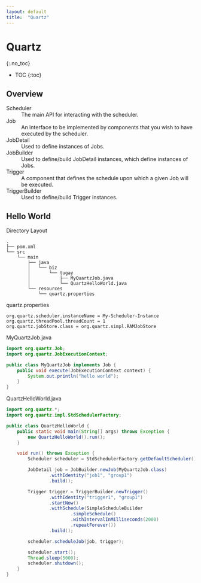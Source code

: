 ```yaml
---
layout: default
title:  "Quartz"
---
```


# Quartz
{:.no_toc}

* TOC
{:toc}

## Overview
<dl>
    <dt>Scheduler</dt><dd>The main API for interacting with the scheduler.</dd>
    <dt>Job</dt><dd>An interface to be implemented by components that you wish to have executed by the scheduler.</dd>
    <dt>JobDetail</dt><dd>Used to define instances of Jobs.</dd>
    <dt>JobBuilder</dt><dd>Used to define/build JobDetail instances, which define instances of Jobs.</dd>
    <dt>Trigger</dt><dd>A component that defines the schedule upon which a given Job will be executed.</dd>
    <dt>TriggerBuilder</dt><dd>Used to define/build Trigger instances.</dd>
</dl>

## Hello World

Directory Layout

```
.
├── pom.xml
└── src
    └── main
        ├── java
        │   └── biz
        │       └── tugay
        │           ├── MyQuartzJob.java
        │           └── QuartzHelloWorld.java
        └── resources
            └── quartz.properties
```

quartz.properties

```properties
org.quartz.scheduler.instanceName = My-Scheduler-Instance
org.quartz.threadPool.threadCount = 1
org.quartz.jobStore.class = org.quartz.simpl.RAMJobStore
```

MyQuartzJob.java

```java
import org.quartz.Job;
import org.quartz.JobExecutionContext;

public class MyQuartzJob implements Job {
    public void execute(JobExecutionContext context) {
        System.out.println("hello world");
    }
}
```

QuartzHelloWorld.java

```java
import org.quartz.*;
import org.quartz.impl.StdSchedulerFactory;

public class QuartzHelloWorld {
    public static void main(String[] args) throws Exception {
        new QuartzHelloWorld().run();
    }

    void run() throws Exception {
        Scheduler scheduler = StdSchedulerFactory.getDefaultScheduler();

        JobDetail job = JobBuilder.newJob(MyQuartzJob.class)
                .withIdentity("job1", "group1")
                .build();

        Trigger trigger = TriggerBuilder.newTrigger()
                .withIdentity("trigger1", "group1")
                .startNow()
                .withSchedule(SimpleScheduleBuilder
                        .simpleSchedule()
                        .withIntervalInMilliseconds(2000)
                        .repeatForever())
                .build();

        scheduler.scheduleJob(job, trigger);

        scheduler.start();
        Thread.sleep(5000);
        scheduler.shutdown();
    }
}
```